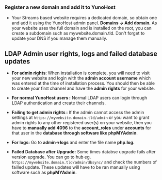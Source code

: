 ### Register a new domain and add it to YunoHost

- Your Streams based website requires a dedicated domain, so obtain one and add it using the YunoHost admin panel. **Domains -> Add domain**. As your website uses the full domain and is installed on the root, you can create a subdomain such as mywebsite.domain.tld. Don't forget to update your DNS if you manage them manually.

## LDAP Admin user rights, logs and failed database updates

- **For admin rights**: When installation is complete, you will need to visit your new website and login with the **admin account username** which was entered at the time of installation process. You should then be able to create your first channel and have the **admin rights** for your website.

- **For normal YunoHost users :** Normal LDAP users can login through LDAP authentication and create their channels.

- **Failing to get admin rights :** If the admin cannot access the admin settings at `https://mywebsite.domain.tld/admin` or you want to grant admin rights to any other registered user(s) on your website, then you have to **manually add 4096** to the **account_roles** under **accounts** for that user in the **database through software like phpMYAdmin**.

- **For logs:** Go to **admin->logs** and enter the file name **php.log**.

- **Failed Database after Upgrade:** Some times databse upgrade fails after version upgrade. You can go to hub eg. `https://mywebsite.domain.tld/admin/dbsync/` and check the numbers of failled update. These updates will have to be ran manually using software such as **phpMYAdmin**.
